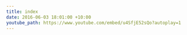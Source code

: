 ```yaml
---
title: index
date: 2016-06-03 18:01:00 +10:00
youtube_path: https://www.youtube.com/embed/u4SfjE52sQo?autoplay=1
---
```


